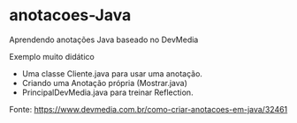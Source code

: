 # anotacoes-Java
Aprendendo anotações Java baseado no DevMedia

Exemplo muito didático

- Uma classe Cliente.java para usar uma anotação.
- Criando uma Anotação própria (Mostrar.java)
- PrincipalDevMedia.java para treinar Reflection.

Fonte: https://www.devmedia.com.br/como-criar-anotacoes-em-java/32461
